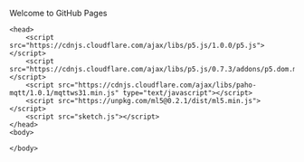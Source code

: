Welcome to GitHub Pages
<html>

    <head>
        <script src="https://cdnjs.cloudflare.com/ajax/libs/p5.js/1.0.0/p5.js"></script>
        <script src="https://cdnjs.cloudflare.com/ajax/libs/p5.js/0.7.3/addons/p5.dom.min.js"></script>
        <script src="https://cdnjs.cloudflare.com/ajax/libs/paho-mqtt/1.0.1/mqttws31.min.js" type="text/javascript"></script>
        <script src="https://unpkg.com/ml5@0.2.1/dist/ml5.min.js"></script>
        <script src="sketch.js"></script>
    </head>
    <body>

    </body>

</html>
